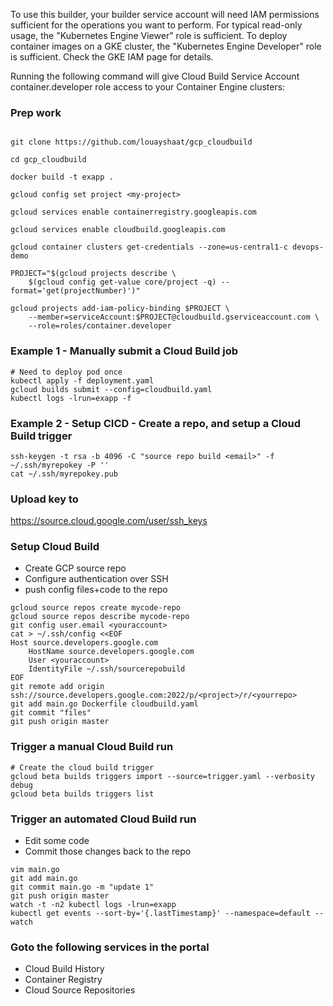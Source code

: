 To use this builder, your builder service account will need IAM permissions sufficient for the operations you want to perform. For typical read-only usage, the "Kubernetes Engine Viewer" role is sufficient. To deploy container images on a GKE cluster, the "Kubernetes Engine Developer" role is sufficient. Check the GKE IAM page for details.

Running the following command will give Cloud Build Service Account container.developer role access to your Container Engine clusters:

### Prep work
```

git clone https://github.com/louayshaat/gcp_cloudbuild

cd gcp_cloudbuild

docker build -t exapp .

gcloud config set project <my-project>

gcloud services enable containerregistry.googleapis.com

gcloud services enable cloudbuild.googleapis.com

gcloud container clusters get-credentials --zone=us-central1-c devops-demo

PROJECT="$(gcloud projects describe \
    $(gcloud config get-value core/project -q) --format='get(projectNumber)')"

gcloud projects add-iam-policy-binding $PROJECT \
    --member=serviceAccount:$PROJECT@cloudbuild.gserviceaccount.com \
    --role=roles/container.developer
```

### Example 1 - Manually submit a Cloud Build job
```
# Need to deploy pod once
kubectl apply -f deployment.yaml
gcloud builds submit --config=cloudbuild.yaml
kubectl logs -lrun=exapp -f
```

### Example 2 - Setup CICD - Create a repo, and setup a Cloud Build trigger
```
ssh-keygen -t rsa -b 4096 -C "source repo build <email>" -f ~/.ssh/myrepokey -P ''
cat ~/.ssh/myrepokey.pub
```
### Upload key to
https://source.cloud.google.com/user/ssh_keys

### Setup Cloud Build
 * Create GCP source repo
 * Configure authentication over SSH 
 * push config files+code to the repo
```
gcloud source repos create mycode-repo
gcloud source repos describe mycode-repo
git config user.email <youraccount>
cat > ~/.ssh/config <<EOF
Host source.developers.google.com
    HostName source.developers.google.com
    User <youraccount>
    IdentityFile ~/.ssh/sourcerepobuild
EOF
git remote add origin ssh://source.developers.google.com:2022/p/<project>/r/<yourrepo>
git add main.go Dockerfile cloudbuild.yaml
git commit "files"
git push origin master
```

### Trigger a manual Cloud Build run
```
# Create the cloud build trigger
gcloud beta builds triggers import --source=trigger.yaml --verbosity debug
gcloud beta builds triggers list
```

### Trigger an automated Cloud Build run
 * Edit some code
 * Commit those changes back to the repo
```
vim main.go
git add main.go
git commit main.go -m "update 1"
git push origin master
watch -t -n2 kubectl logs -lrun=exapp
kubectl get events --sort-by='{.lastTimestamp}' --namespace=default --watch
```

### Goto the following services in the portal
 * Cloud Build History
 * Container Registry
 * Cloud Source Repositories
